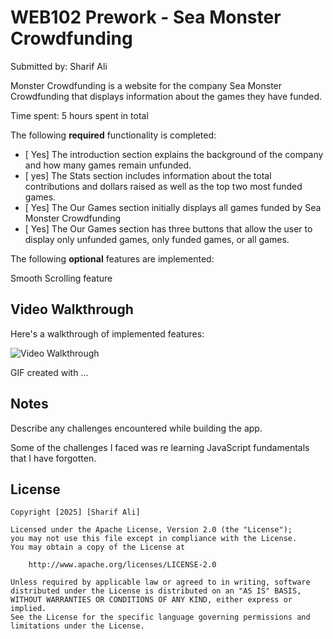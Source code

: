 # WEB102 Prework - Sea Monster Crowdfunding

Submitted by: Sharif Ali

 Monster Crowdfunding is a website for the company Sea Monster Crowdfunding that displays information about the games they have funded.

Time spent: 5 hours spent in total



The following **required** functionality is completed:

* [ Yes] The introduction section explains the background of the company and how many games remain unfunded.
* [ yes] The Stats section includes information about the total contributions and dollars raised as well as the top two most funded games.
* [ Yes] The Our Games section initially displays all games funded by Sea Monster Crowdfunding
* [ Yes] The Our Games section has three buttons that allow the user to display only unfunded games, only funded games, or all games.

The following **optional** features are implemented:

Smooth Scrolling feature 

## Video Walkthrough

Here's a walkthrough of implemented features:

<img src='[[http://i.imgur.com/link/to/your/gif/file.gif](https://imgur.com/a/wpb4tc0)](https://i.imgur.com/yTBRASu.mp4)' title='Video Walkthrough' width='' alt='Video Walkthrough' />

<!-- Replace this with whatever GIF tool you used! -->
GIF created with ...  
[<!-- Recommended tools:
[Kap](https://getkap.co/) for macOS
[ScreenToGif](https://www.screentogif.com/) for Windows
[peek](https://github.com/phw/peek) for Linux. -->]([https://ezgif.com/gif-to-mp4/ezgif-4272e38d2c3f0e.gif](https://i.imgur.com/fMVCz6s.mp4))

## Notes

Describe any challenges encountered while building the app.

Some of the challenges I faced was re learning JavaScript fundamentals that I have forgotten.
## License

    Copyright [2025] [Sharif Ali]

    Licensed under the Apache License, Version 2.0 (the "License");
    you may not use this file except in compliance with the License.
    You may obtain a copy of the License at

        http://www.apache.org/licenses/LICENSE-2.0

    Unless required by applicable law or agreed to in writing, software
    distributed under the License is distributed on an "AS IS" BASIS,
    WITHOUT WARRANTIES OR CONDITIONS OF ANY KIND, either express or implied.
    See the License for the specific language governing permissions and
    limitations under the License.
